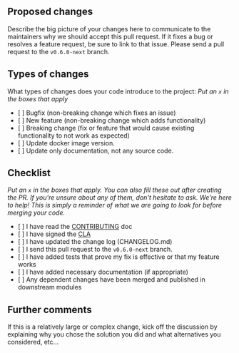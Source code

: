 ## Proposed changes

Describe the big picture of your changes here to communicate to the maintainers why we should accept this pull request.
If it fixes a bug or resolves a feature request, be sure to link to that issue. Please send a pull request to
the `v0.6.0-next` branch.

## Types of changes

What types of changes does your code introduce to the project: _Put an `x` in the boxes that apply_

-   \[ \] Bugfix (non-breaking change which fixes an issue)
-   \[ \] New feature (non-breaking change which adds functionality)
-   \[ \] Breaking change (fix or feature that would cause existing functionality to not work as expected)
-   \[ \] Update docker image version.
-   \[ \] Update only documentation, not any source code.

## Checklist

_Put an `x` in the boxes that apply. You can also fill these out after creating the PR. If you're unsure about any of
them, don't hesitate to ask. We're here to help! This is simply a reminder of what we are going to look for before
merging your code._

-   \[ \] I have read the [CONTRIBUTING](https://github.com/lets-fiware/FIWARE-Small-Bang/blob/main/CONTRIBUTING.md) doc
-   \[ \] I have signed the [CLA](https://github.com/lets-fiware/FIWARE-Small-Bang/blob/main/FIWARE-Small-Bang-individual-cla.pdf)
-   \[ \] I have updated the change log (CHANGELOG.md)
-   \[ \] I send this pull request to the `v0.6.0-next` branch.
-   \[ \] I have added tests that prove my fix is effective or that my feature works
-   \[ \] I have added necessary documentation (if appropriate)
-   \[ \] Any dependent changes have been merged and published in downstream modules

## Further comments

If this is a relatively large or complex change, kick off the discussion by explaining why you chose the solution you
did and what alternatives you considered, etc...
